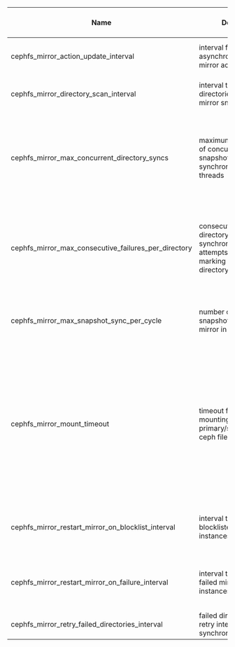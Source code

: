 | Name | Desc | Level | Type | non-Daemon Default | Daemon Default | Min | Max | Valid Values | verbatim | See also | Flags | Services | Validator | Long Desc | Tags |
| --- | --- | --- | --- | --- | --- | --- | --- | --- | --- | --- | --- | --- | --- | --- | --- |
| <span id="SP_cephfs_mirror_action_update_interval">cephfs_mirror_action_update_interval</span> |  interval for driving asynchronous mirror actions | Advanced | Secs | 2 |  | 1 |  |  |  |  |  | cephfs-mirror |  | Interval in seconds to process pending mirror update actions. |  |
| <span id="SP_cephfs_mirror_directory_scan_interval">cephfs_mirror_directory_scan_interval</span> |  interval to scan directories to mirror snapshots | Advanced | Uint | 10 |  | 1 |  |  |  |  |  | cephfs-mirror |  | interval in seconds to scan configured directories for snapshot mirroring. |  |
| <span id="SP_cephfs_mirror_max_concurrent_directory_syncs">cephfs_mirror_max_concurrent_directory_syncs</span> |  maximum number of concurrent snapshot synchronization threads | Advanced | Uint | 3 |  | 1 |  |  |  |  |  | cephfs-mirror |  | maximum number of directory snapshots that can be synchronized concurrently by cephfs-mirror daemon. Controls the number of synchronization threads. |  |
| <span id="SP_cephfs_mirror_max_consecutive_failures_per_directory">cephfs_mirror_max_consecutive_failures_per_directory</span> |  consecutive failed directory synchronization attempts before marking a directory as \"failed | Advanced | Uint | 10 |  | 0 |  |  |  |  |  | cephfs-mirror |  | number of consecutive snapshot synchronization failures to mark a directory as \"failed\". failed directories are retried for synchronization less frequently. |  |
| <span id="SP_cephfs_mirror_max_snapshot_sync_per_cycle">cephfs_mirror_max_snapshot_sync_per_cycle</span> |  number of snapshots to mirror in one cycle | Advanced | Uint | 3 |  | 1 |  |  |  |  |  | cephfs-mirror |  | maximum number of snapshots to mirror when a directory is picked up for mirroring by worker threads. |  |
| <span id="SP_cephfs_mirror_mount_timeout">cephfs_mirror_mount_timeout</span> |  timeout for mounting primary/secondary ceph file system | Advanced | Secs | 10 |  | 0 |  |  |  |  |  | cephfs-mirror |  | Timeout in seconds for mounting primary or secondary (remote) ceph file system by the cephfs-mirror daemon. Setting this to a higher value could result in the mirror daemon getting stalled when mounting a file system if the cluster is not reachable. This option is used to override the usual client_mount_timeout. |  |
| <span id="SP_cephfs_mirror_restart_mirror_on_blocklist_interval">cephfs_mirror_restart_mirror_on_blocklist_interval</span> |  interval to restart blocklisted instances | Advanced | Secs | 30 |  | 0 |  |  |  |  |  | cephfs-mirror |  | Interval in seconds to restart blocklisted mirror instances. Setting to zero (0) disables restarting blocklisted instances. |  |
| <span id="SP_cephfs_mirror_restart_mirror_on_failure_interval">cephfs_mirror_restart_mirror_on_failure_interval</span> |  interval to restart failed mirror instances | Advanced | Secs | 20 |  | 0 |  |  |  |  |  | cephfs-mirror |  | Interval in seconds to restart failed mirror instances. Setting to zero (0) disables restarting failed mirror instances. |  |
| <span id="SP_cephfs_mirror_retry_failed_directories_interval">cephfs_mirror_retry_failed_directories_interval</span> |  failed directory retry interval for synchronization | Advanced | Uint | 60 |  | 1 |  |  |  |  |  | cephfs-mirror |  | interval in seconds to retry synchronization for failed directories. |  |
